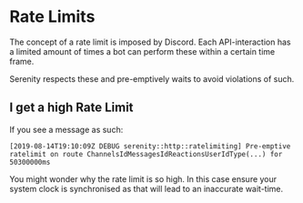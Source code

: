 # Rate Limits

The concept of a rate limit is imposed by Discord. Each API-interaction has a limited amount of times a bot can perform these within a certain time frame.

Serenity respects these and pre-emptively waits to avoid violations of such.

## I get a high Rate Limit

If you see a message as such:
```
[2019-08-14T19:10:09Z DEBUG serenity::http::ratelimiting] Pre-emptive ratelimit on route ChannelsIdMessagesIdReactionsUserIdType(...) for 50300000ms
```
You might wonder why the rate limit is so high. In this case ensure your system clock is synchronised as that will lead to an inaccurate wait-time.